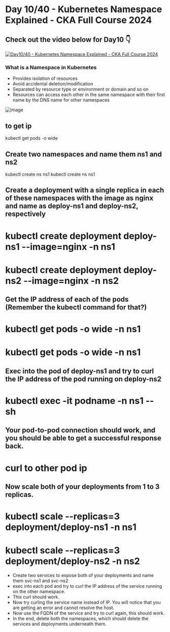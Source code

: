 # Day 10/40 - Kubernetes Namespace Explained - CKA Full Course 2024


## Check out the video below for Day10 👇

[![Day10/40 - Kubernetes Namespace Explained - CKA Full Course 2024](https://img.youtube.com/vi/yVLXIydlU_0/sddefault.jpg)](https://youtu.be/yVLXIydlU_0)

### What is a Namespace in Kubernetes

- Provides isolation of resources
- Avoid accidental deletion/modification
- Separated by resource type or environment or domain and so on
- Resources can access each other in the same namespace with their first name by the DNS name for other namespaces


![image](https://github.com/piyushsachdeva/CKA-2024/assets/40286378/d9ae95d5-7224-4d5b-b260-ed09fc53c6fd)

## to get ip
kubectl get pods -o wide 

 ## Create two namespaces and name them ns1 and ns2
 kubectl create ns ns1
 kubectl create ns ns1
 
 ## Create a deployment with a single replica in each of these namespaces with the image as nginx and name as deploy-ns1 and deploy-ns2, respectively
 # kubectl create deployment deploy-ns1 --image=nginx -n ns1
 # kubectl create deployment deploy-ns2 --image=nginx -n ns2
 ## Get the IP address of each of the pods (Remember the kubectl command for that?)
  # kubectl get pods -o wide -n ns1
  # kubectl get pods -o wide -n ns1
## Exec into the pod of deploy-ns1 and try to curl the IP address of the pod running on deploy-ns2
# kubectl exec -it podname -n ns1 -- sh
## Your pod-to-pod connection should work, and you should be able to get a successful response back.
# curl to other pod ip
## Now scale both of your deployments from 1 to 3 replicas.
# kubectl scale --replicas=3 deployment/deploy-ns1 -n ns1
# kubectl scale --replicas=3 deployment/deploy-ns2 -n ns2
- Create two services to expose both of your deployments and name them svc-ns1 and svc-ns2
- exec into each pod and try to curl the IP address of the service running on the other namespace.
- This curl should work.
- Now try curling the service name instead of IP. You will notice that you are getting an error and cannot resolve the host.
- Now use the FQDN of the service and try to curl again, this should work.
- In the end, delete both the namespaces, which should delete the services and deployments underneath them.




